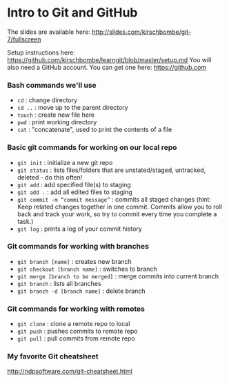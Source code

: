 # Intro to Git and GitHub

The slides are available here: http://slides.com/kirschbombe/git-7/fullscreen

Setup instructions here: https://github.com/kirschbombe/learngit/blob/master/setup.md
You will also need a GitHub account. You can get one here: https://github.com

### Bash commands we'll use
* `cd` : change directory
* `cd ..` : move up to the parent directory
* `touch` : create new file here
* `pwd` : print working directory
* `cat` : "concatenate", used to print the contents of a file

### Basic git commands for working on our local repo
* `git init` : initialize a new git repo
* `git status` : lists files/folders that are unstated/staged, untracked, deleted - do this often!
* `git add` : add specified file(s) to staging
* `git add .` : add all edited files to staging
* `git commit -m “commit message”` : commits all staged changes (hint: Keep related changes together in one commit. Commits allow you to roll back and track your work, so try to commit every time you complete a task.)
* `git log` : prints a log of your commit history

### Git commands for working with branches
* `git branch [name]` : creates new branch
* `git checkout [branch name]` : switches to branch
* `git merge [branch to be merged]` : merge commits into current branch
* `git branch` : lists all branches
* `git branch -d [branch name]` : delete branch

### Git commands for working with remotes
* `git clone` : clone a remote repo to local
* `git push` : pushes commits to remote repo
* `git pull` : pull commits from remote repo

### My favorite Git cheatsheet
http://ndpsoftware.com/git-cheatsheet.html
